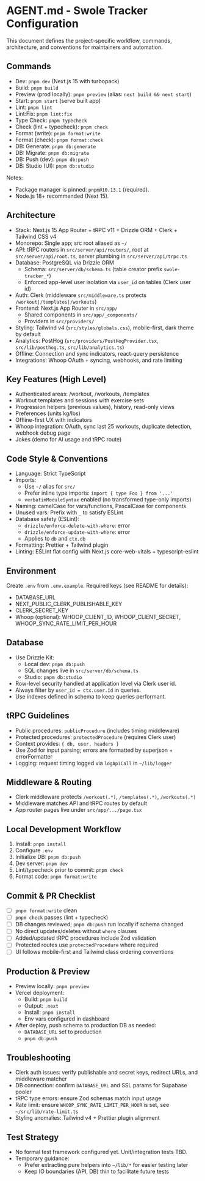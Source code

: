 # AGENT.md - Swole Tracker Configuration

This document defines the project-specific workflow, commands, architecture, and conventions for maintainers and automation.

## Commands
- Dev: `pnpm dev` (Next.js 15 with turbopack)
- Build: `pnpm build`
- Preview (prod locally): `pnpm preview` (alias: `next build && next start`)
- Start: `pnpm start` (serve built app)
- Lint: `pnpm lint`
- Lint:Fix: `pnpm lint:fix`
- Type Check: `pnpm typecheck`
- Check (lint + typecheck): `pnpm check`
- Format (write): `pnpm format:write`
- Format (check): `pnpm format:check`
- DB: Generate: `pnpm db:generate`
- DB: Migrate: `pnpm db:migrate`
- DB: Push (dev): `pnpm db:push`
- DB: Studio (UI): `pnpm db:studio`

Notes:
- Package manager is pinned: `pnpm@10.13.1` (required).
- Node.js 18+ recommended (Next 15).

## Architecture
- Stack: Next.js 15 App Router + tRPC v11 + Drizzle ORM + Clerk + Tailwind CSS v4
- Monorepo: Single app; src root aliased as `~/`
- API: tRPC routers in `src/server/api/routers/`, root at `src/server/api/root.ts`, server plumbing in `src/server/api/trpc.ts`
- Database: PostgreSQL via Drizzle ORM
  - Schema: `src/server/db/schema.ts` (table creator prefix `swole-tracker_*`)
  - Enforced app-level user isolation via `user_id` on tables (Clerk user id)
- Auth: Clerk (middleware `src/middleware.ts` protects `/workout|/templates|/workouts`)
- Frontend: Next.js App Router in `src/app/`
  - Shared components in `src/app/_components/`
  - Providers in `src/providers/`
- Styling: Tailwind v4 (`src/styles/globals.css`), mobile-first, dark theme by default
- Analytics: PostHog (`src/providers/PostHogProvider.tsx`, `src/lib/posthog.ts`, `src/lib/analytics.ts`)
- Offline: Connection and sync indicators, react-query persistence
- Integrations: Whoop OAuth + syncing, webhooks, and rate limiting

## Key Features (High Level)
- Authenticated areas: /workout, /workouts, /templates
- Workout templates and sessions with exercise sets
- Progression helpers (previous values), history, read-only views
- Preferences (units kg/lbs)
- Offline-first UX with indicators
- Whoop integration: OAuth, sync last 25 workouts, duplicate detection, webhook debug page
- Jokes (demo for AI usage and tRPC route)

## Code Style & Conventions
- Language: Strict TypeScript
- Imports:
  - Use `~/` alias for `src/`
  - Prefer inline type imports: `import { type Foo } from '...'`
  - `verbatimModuleSyntax` enabled (no transformed type-only imports)
- Naming: camelCase for vars/functions, PascalCase for components
- Unused vars: Prefix with `_` to satisfy ESLint
- Database safety (ESLint):
  - `drizzle/enforce-delete-with-where`: error
  - `drizzle/enforce-update-with-where`: error
  - Applies to `db` and `ctx.db`
- Formatting: Prettier + Tailwind plugin
- Linting: ESLint flat config with Next.js core-web-vitals + typescript-eslint

## Environment
Create `.env` from `.env.example`. Required keys (see README for details):
- DATABASE_URL
- NEXT_PUBLIC_CLERK_PUBLISHABLE_KEY
- CLERK_SECRET_KEY
- Whoop (optional): WHOOP_CLIENT_ID, WHOOP_CLIENT_SECRET, WHOOP_SYNC_RATE_LIMIT_PER_HOUR

## Database
- Use Drizzle Kit:
  - Local dev: `pnpm db:push`
  - SQL changes live in `src/server/db/schema.ts`
  - Studio: `pnpm db:studio`
- Row-level security handled at application level via Clerk user id.
- Always filter by `user_id = ctx.user.id` in queries.
- Use indexes defined in schema to keep queries performant.

## tRPC Guidelines
- Public procedures: `publicProcedure` (includes timing middleware)
- Protected procedures: `protectedProcedure` (requires Clerk user)
- Context provides: `{ db, user, headers }`
- Use Zod for input parsing; errors are formatted by superjson + errorFormatter
- Logging: request timing logged via `logApiCall` in `~/lib/logger`

## Middleware & Routing
- Clerk middleware protects `/workout(.*)`, `/templates(.*)`, `/workouts(.*)`
- Middleware matches API and tRPC routes by default
- App router pages live under `src/app/.../page.tsx`

## Local Development Workflow
1) Install: `pnpm install`
2) Configure `.env`
3) Initialize DB: `pnpm db:push`
4) Dev server: `pnpm dev`
5) Lint/typecheck prior to commit: `pnpm check`
6) Format code: `pnpm format:write`

## Commit & PR Checklist
- [ ] `pnpm format:write` clean
- [ ] `pnpm check` passes (lint + typecheck)
- [ ] DB changes reviewed; `pnpm db:push` run locally if schema changed
- [ ] No direct updates/deletes without `where` clauses
- [ ] Added/updated tRPC procedures include Zod validation
- [ ] Protected routes use `protectedProcedure` where required
- [ ] UI follows mobile-first and Tailwind class ordering conventions

## Production & Preview
- Preview locally: `pnpm preview`
- Vercel deployment:
  - Build: `pnpm build`
  - Output: `.next`
  - Install: `pnpm install`
  - Env vars configured in dashboard
- After deploy, push schema to production DB as needed:
  - `DATABASE_URL` set to production
  - `pnpm db:push`

## Troubleshooting
- Clerk auth issues: verify publishable and secret keys, redirect URLs, and middleware matcher
- DB connection: confirm `DATABASE_URL` and SSL params for Supabase pooler
- tRPC type errors: ensure Zod schemas match input usage
- Rate limit: ensure `WHOOP_SYNC_RATE_LIMIT_PER_HOUR` is set, see `~/src/lib/rate-limit.ts`
- Styling anomalies: Tailwind v4 + Prettier plugin alignment

## Test Strategy
- No formal test framework configured yet. Unit/integration tests TBD.
- Temporary guidance:
  - Prefer extracting pure helpers into `~/lib/*` for easier testing later
  - Keep IO boundaries (API, DB) thin to facilitate future tests
